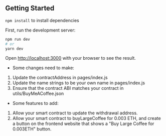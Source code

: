 ## Getting Started

`npm install` to install dependencies

First, run the development server:

```bash
npm run dev
# or
yarn dev
```

Open [http://localhost:3000](http://localhost:3000) with your browser to see the result.


* Some changes need to make:
1. Update the contractAddress in pages/index.js
2. Update the name strings to be your own name in pages/index.js
3. Ensure that the contract ABI matches your contract in utils/BuyMeACoffee.json

* Some features to add:
1. Allow your smart contract to update the withdrawal address.
2. Allow your smart contract to buyLargeCoffee for 0.003 ETH, and create a button on the frontend website that shows a "Buy Large Coffee for 0.003ETH" button.